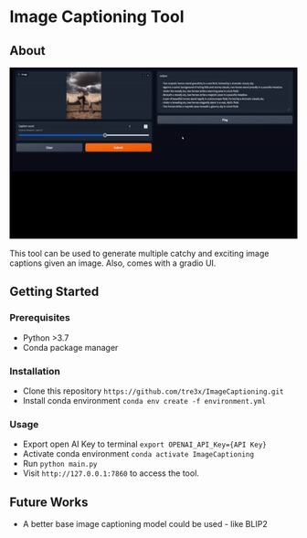 # Image Captioning Tool

## About
<img src="/data/demo.gif" width="530" height="300"/>


This tool can be used to generate multiple catchy and exciting image captions given an image. Also, comes with a gradio UI.

## Getting Started

### Prerequisites
- Python >3.7
- Conda package manager

### Installation
- Clone this repository `https://github.com/tre3x/ImageCaptioning.git`
- Install conda environment `conda env create -f environment.yml`

### Usage
- Export open AI Key to terminal `export OPENAI_API_Key={API Key}`
- Activate conda environment `conda activate ImageCaptioning`
- Run `python main.py`
- Visit `http://127.0.0.1:7860` to access the tool.

## Future Works
- A better base image captioning model could be used - like BLIP2